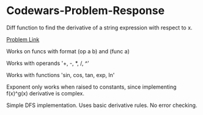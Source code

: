 # Codewars-Problem-Response
Diff function to find the derivative of a string expression with respect to x.

[Problem Link](https://www.codewars.com/kata/584daf7215ac503d5a0001ae/cpp)

Works on funcs with format (op a b) and (func a)

Works with operands '+, -, *, /, ^'

Works with functions 'sin, cos, tan, exp, ln'

Exponent only works when raised to constants, since implementing f(x)^g(x) derivative is complex.

Simple DFS implementation.
Uses basic derivative rules.
No error checking.
